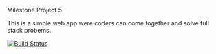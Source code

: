 Milestone Project 5

This is a simple web app were coders can come together and solve full stack probems. 

[![Build Status](https://travis-ci.org/Simonbiker/bug_killer.svg?branch=master)](https://travis-ci.org/Simonbiker/bug_killer)